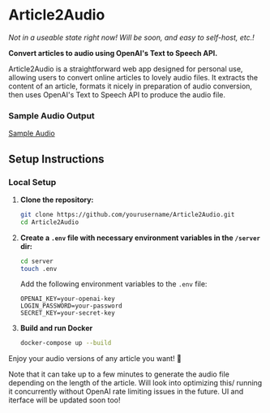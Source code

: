﻿# Article2Audio

 _Not in a useable state right now! Will be soon, and easy to self-host, etc.!_

**Convert articles to audio using OpenAI's Text to Speech API.**

Article2Audio is a straightforward web app designed for personal use, allowing users to convert online articles to 
lovely audio files. It extracts the content of an article, formats it nicely in preparation of audio conversion,
then uses OpenAI's Text to Speech API to produce the audio file. 


### Sample Audio Output

[Sample Audio](https://github.com/timf34/Article2Audio/assets/66926418/bd6fb7e4-812d-455e-93df-1c12560eca13)

## Setup Instructions

### Local Setup

1. **Clone the repository:**
   ```bash
   git clone https://github.com/yourusername/Article2Audio.git
   cd Article2Audio
   ```

2. **Create a `.env` file with necessary environment variables in the `/server` dir:**
    ```bash
    cd server   
    touch .env
    ```

    Add the following environment variables to the `.env` file:
   ```plaintext
   OPENAI_KEY=your-openai-key
   LOGIN_PASSWORD=your-password
   SECRET_KEY=your-secret-key
   ```
   
3. **Build and run Docker**
    ```bash
    docker-compose up --build
    ```
   
Enjoy your audio versions of any article you want! 🎉

Note that it can take up to a few minutes to generate the audio file depending on the length of the article. 
Will look into optimizing this/ running it concurrently without OpenAI rate limiting issues in the future. 
UI and iterface will be updated soon too!
